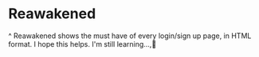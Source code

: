 # Reawakened
^ Reawakened shows the must have of every login/sign up page, in HTML format. I hope this helps. I'm still learning...,🌱
